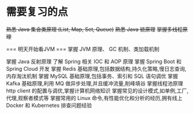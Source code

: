 # 需要复习的点

<del>熟悉 Java 集合类原理 (List, Map, Set, Queue)</del>
<del>熟悉 Java 锁原理</del>
<del>掌握多线程原理</del>

=== 明天开始看JVM ===
掌握 JVM 原理、 GC 机制、类加载机制

掌握 Java 反射原理
了解 Spring 相关 IOC 和 AOP 原理
掌握 Spring Boot 和 Spring Cloud 开发
掌握 Redis 基础原理,包括数据结构,持久化策略,慢日志查询,内存淘汰机制
掌握 MySQL 基础原理,包括事务、索引和 SQL 语句调优
掌握 Kafka 基础原理,利用 MQ 做异步处理,并且缓冲流量,削峰填谷
掌握线程池原理
http client 的配置与调优,掌握计算机网络知识
掌握常⻅的设计模式,如单例,工厂,代理,观察者模式等
掌握常用的 Linux 命令,有性能优化和分析的经历,拥有线上 Docker 和 Kubernetes 排查问题经验
